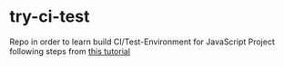 # try-ci-test
Repo in order to learn build CI/Test-Environment for JavaScript Project following steps from [this tutorial](
https://medium.com/broken-bytes/building-a-ci-test-environment-for-javascript-projects-7f1eef422c73)
